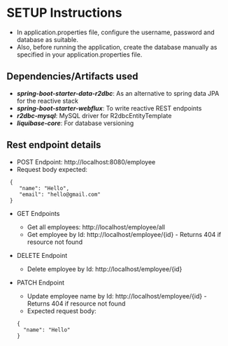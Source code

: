 # SETUP Instructions

* In application.properties file, configure the username, password and database as suitable.
* Also, before running the application, create the database manually as specified in your application.properties file.

## Dependencies/Artifacts used
* ***spring-boot-starter-data-r2dbc***: As an alternative to spring data JPA for the reactive stack
* ***spring-boot-starter-webflux***: To write reactive REST endpoints
* ***r2dbc-mysql***: MySQL driver for R2dbcEntityTemplate
* ***liquibase-core***: For database versioning

## Rest endpoint details
* POST Endpoint: http://localhost:8080/employee
* Request body expected:
```
 {
    "name": "Hello",
    "email": "hello@gmail.com"
 }
```
* GET Endpoints
  * Get all employees: http://localhost/employee/all
  * Get employee by Id: http://localhost/employee/{id} - Returns 404 if resource not found

* DELETE Endpoint
  * Delete employee by Id: http://localhost/employee/{id}

* PATCH Endpoint
  * Update employee name by Id: http://localhost/employee/{id} - Returns 404 if resource not found
  * Expected request body:
  ```
  {
    "name": "Hello"
  }
  ```  
